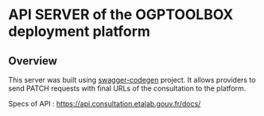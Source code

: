 # API SERVER of the OGPTOOLBOX deployment platform

## Overview
This server was built using [swagger-codegen](https://github.com/swagger-api/swagger-codegen) project.
It allows providers to send PATCH requests with final URLs of the consultation to the platform. 

Specs of API : https://api.consultation.etalab.gouv.fr/docs/
